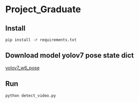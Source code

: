 # Project_Graduate

## Install
```
pip install -r requirements.txt
```
## Download  model yolov7 pose state dict
[yolov7_w6_pose](https://drive.google.com/file/d/1z8WVeqbjUKeibV0ZRDL5tBac9Ry8AkB3/view?usp=sharing)
## Run 
```commandline
python detect_video.py
```

